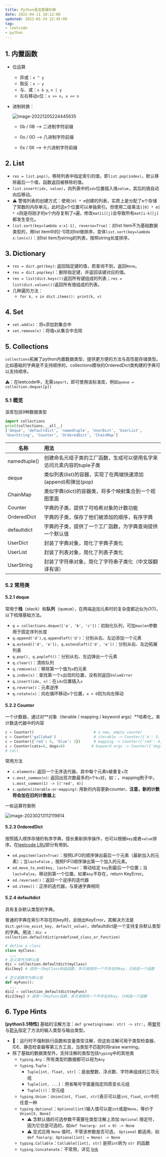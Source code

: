 ```yaml
---
title: Python语法查漏补缺
date: 2022-04-11 10:12:00
updated: 2022-01-24 22:45:00
tag:
- leetcode
- python
---
```


## 1. 内置函数

- 位运算

    - 异或：`x ^ y`
    - 取反：`x ~ y`
    - 与、或：`x & y`, `x | y`
    - 左右移动`n`位：`x >> n`，`x << n`

- 进制转换：

    ![image-20221205224445635](https://raw.githubusercontent.com/KMdsy/figurebed/master/img/image-20221205224445635.png)

    - 0b / 0B --> 二进制字符前缀

    - 0o / 0O --> 八进制字符前缀

    - 0x / 0X --> 十六进制字符前缀

## 2. List

- `res = list.pop()`，移除列表中指定索引的值，即`list.pop(index)`，默认移除最后一个值，函数返回被移除的值。
- `list.insert(idx, value)`，向列表中的`idx`位置插入值`value`，其后的值自动向后移动。
- ⚠️ 警惕列表的创建方式：使用`[0] * m`创建的列表，实质上是分配了`m`个存储了常数的内存单元，此时这`m`个位置可以单独索引。但使用二级乘法`[[0] * m] * n`则是将刚才的`m`个内存复制了`n`遍，修改`mat[i][j]`会导致所有`mat[i-k][j]`都发生变化。
- `list.sort(key=lambda x:x[-1], reverse=True)`：对list item不为基础数据类型的，用list item中的[-1]项对list做排序，变体`list.sort(key=lambda x:len(x))`：对list item为string的列表，按照string长度排序。



## 3. Dictionary

- `res = dict.get(key)`: 返回指定键的值，若查询不到，返回`None`。
- `res = dict.pop(key)`：删除指定键，并返回该键对应的值。
- `res = list(dict.keys())`返回所有键组成的列表；`res = list(dict.values())`返回所有值组成的列表。
- 几种遍历方法：
    - `for k, v in dict.items(): print(k, v)`



## 4. Set

- `set.add(x)`：将`x`添加到集合中
- `set.remove(x)`：将值`x`从集合中去除



## 5. Collections

`collections`拓展了python内置数据类型，提供更方便的方法与高性能存储类型。比如基础的字典是不支持顺序的，collections模块的OrderedDict类构建的字典可以支持顺序。

⚠️：在leetcode中，无需`import`，即可使用该标准库，例如`queue = collection.deque([p])`

### 5.1 概览

该库包括9种数据类型

```python
import collections
print(collections.__all__)
['deque', 'defaultdict', 'namedtuple', 'UserDict', 'UserList', 
'UserString', 'Counter', 'OrderedDict', 'ChainMap']
```

| 名称         | 用法                                                         |
| ------------ | :----------------------------------------------------------- |
| namedtuple() | 创建命名元组子类的工厂函数，生成可以使用名字来访问元素内容的tuple子类 |
| deque        | 类似列表(list)的容器，实现了在两端快速添加(append)和弹出(pop) |
| ChainMap     | 类似字典(dict)的容器类，将多个映射集合到一个视图里面         |
| Counter      | 字典的子类，提供了可哈希对象的计数功能                       |
| OrderedDict  | 字典的子类，保存了他们被添加的顺序，有序字典                 |
| defaultdict  | 字典的子类，提供了一个工厂函数，为字典查询提供一个默认值     |
| UserDict     | 封装了字典对象，简化了字典子类化                             |
| UserList     | 封装了列表对象，简化了列表子类化                             |
| UserString   | 封装了字符串对象，简化了字符串子类化（中文版翻译有误）       |

### 5.2 常用类

#### 5.2.1 deque

常用于**栈**（stack）和**队列**（queue），在两端追加元素时的复杂度都近似为$O(1)$，以下梳理基础方法。

- `q = collections.deque(['a', 'b', 'c'])`：初始化队列，可加`maxlen`参数用于固定序列长度
- `q.append('d'),q.appendleft('d')`：分别从右、左边添加一个元素
- `q.extend(['d', 'e']), q.extendleft(['d', 'e'])`：分别从右、左边拓展列表
- `q.pop(), q.popleft()`：分别从右、左边弹出一个元素
- `q.clear()`：清除队列
- `q.remove(x)`：移除第一个值为`x`的元素
- `q.index(x)`：查找第一个`x`出现的位置，没有则返回`ValueError`
- `q.insert(idx, x)`：在`idx`位置插入`x`
- `q.reverse()`：元素逆序
- `q.rotate(x)`：向右循环移动`x`个位置，`x < 0`则为向左移动

#### 5.2.2 Counter

一个计数器，通过对**对象（iterable / mapping / keyword args）**哈希化，来计数迭代器中的内容

```python
c = Counter()                           # a new, empty counter
c = Counter('gallahad')                 # iterable -> Counter({'a': 3, 'l': 2, 'g': 1, 'h': 1, 'd': 1})
c = Counter({'red': 4, 'blue': 2})      # mapping -> Counter({'red': 4, 'blue': 2})
c = Counter(cats=4, dogs=8)            # keyword args -> Counter({'dogs': 8, 'cats': 4})
# call

```

常用方法

- `c.elements`: 返回一个无序迭代器，其中每个元素`k`被重复`v`次
- `c.most_common(n)`: 返回出现次数最多的`n`个`kv`对，如：，mapping例子中，`c.most_common(1) -> [('red', 4)]`
- `c.update(iterable-or-mapping)`: 用新的内容更新counter，**注意，新的计数将会加在旧的计数器上**

一些运算符案例

![image-20230213112119814](https://raw.githubusercontent.com/KMdsy/figurebed/master/img/image-20230213112119814.png)

#### 5.2.3 OrderedDict

按照插入顺序存储的有序字典，擅长重新排序操作，也可以根据`key`或者`value`排序。在[leetcode LRU](https://leetcode.cn/problems/lru-cache/)部分有用到。

- `od.popitem(last=True)`：按照LIFO的顺序弹出最后一个元素（最新加入的元素）；当`last=False` ，按照FIFO顺序弹出第一个加入的元素。
- `od.move_to_end(key, last=True)`：移动给定 `key`到最后一个位置；当`last=False`，移动到第一个位置。如果`key`不存在，return KeyError。
- `od.reversed()`：返回一个逆序的迭代器
- `od.items()`：正序的迭代器，与普通字典相同

#### 5.2.4 defaultdict

具有复杂默认类型的字典。

普通的字典在索引不存在的key时，会抛出KeyError，其解决方法是`dict.get(no_exist_key, default_value)`，defaultdict是一个支持复杂默认类型的字典。用法：`dic = collection.defaultdict(predefined_class_or_function)`

```python
# define a class
class myClass:
  ...
# 定义类作为默认值  
dic = collection.defaultdict(myClass)
dic[key] # 调用一次myClass构造函数，多次调用同一个不存在的key，只构造一个函数

# 定义函数作为默认值
def myFunc():
  ...
dic2 = collection_defaultdict(myFunc)
dic2[key] # 调用一次myFunc函数，多次调用同一个不存在的key，只构造一个函数
```





## 6. Type Hints

**[python3.5特性]** 基础的注解方法：`def greeting(name: str) -> str:`，用<u>冒号</u>与<u>箭头</u>指定了方法的输入类型与输出类型。

- 🔆：运行时不强制执行函数和变量类型注解，但这些注解可用于类型检查器、IDE、静态检查器等第三方工具，当类型不匹配时将raise warning。
- 除了基础的数据类型外，支持注解的类型包括`typing`中的其他类
    - `typing.Any`：所有类型的数据都可以视为`Any`
    - `typing.Tuple`：
        - `Tuple[int, float, str]` ：是由整数、浮点数、字符串组成的三项元组
        - `Tuple[int, ...]`：用省略号字面量指定同质变长元组
        -  `Tuple[()]`：空元组
    - `typing.Union`：`Union[int, float, str]`表示可以是`int`, `float`, `str`中的任意一种
    - `typing.Optional`：`Optional[int]`输入值可以是`int`或是`None`，等价于`Union[X, None]`
        - ⚠️ 含默认值的可选参数不需要在类型注解上添加 `Optional` 限定符，因为它仅是可选的，如`def foo(arg: int = 0) -> None`
        - ⚠️ 显式应用 `None` 值时，不管该参数是否可选， `Optional` 都适用，如`def foo(arg: Optional[int] = None) -> None`
    - `typing.Callable`：`Callable[[int], str]` 是把`int`转为 `str `的函数
    - `typing.Concatenate`：不常用，详见 [link](https://docs.python.org/zh-cn/3/library/typing.html#typing.Concatenate)

​				

